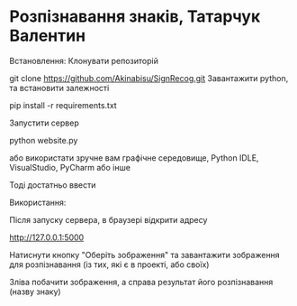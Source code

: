 # Розпізнавання знаків, Татарчук Валентин
Встановлення:
Клонувати репозиторій

git clone https://github.com/Akinabisu/SignRecog.git
Завантажити python, та встановити залежності


pip install -r requirements.txt

Запустити сервер

python website.py

або використати зручне вам графічне середовище, Python IDLE, VisualStudio, PyCharm або інше

Тоді достатньо ввести 

Використання:

Після запуску сервера, в браузері відкрити адресу

http://127.0.0.1:5000

Натиснути кнопку "Оберіть зображення" та завантажити зображення для розпізнавання (із тих, які є в проекті, або своїх)

Зліва побачити зображення, а справа результат його розпізнавання (назву знаку)
